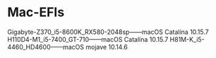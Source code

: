 # Mac-EFIs
Gigabyte-Z370_i5-8600K_RX580-2048sp——macOS Catalina 10.15.7
H110D4-M1_i5-7400_GT-710——macOS Catalina 10.15.7
H81M-K_i5-4460_HD4600——macOS mojave 10.14.6
